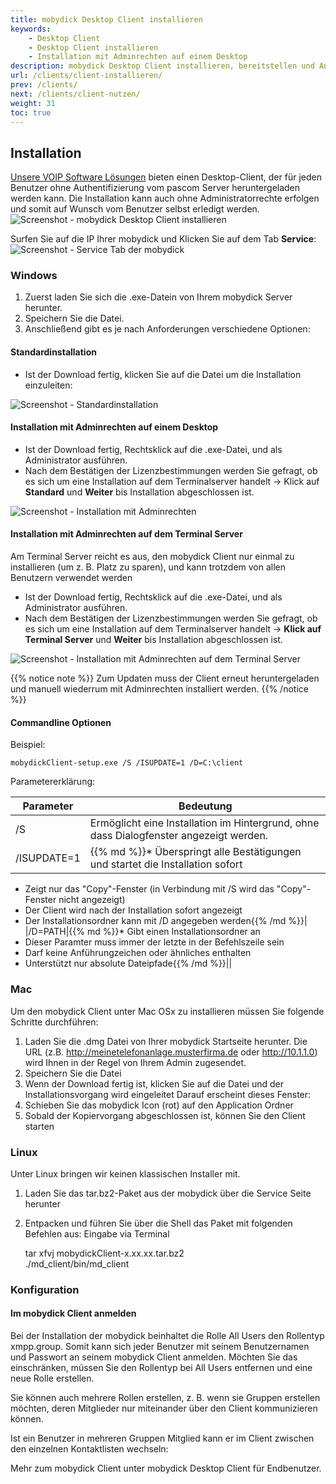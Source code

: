 ```yaml
---
title: mobydick Desktop Client installieren
keywords:
    - Desktop Client
    - Desktop Client installieren
    - Installation mit Adminrechten auf einem Desktop
description: mobydick Desktop Client installieren, bereitstellen und Anmeldung.
url: /clients/client-installieren/
prev: /clients/
next: /clients/client-nutzen/
weight: 31
toc: true
---
```


## Installation

[Unsere VOIP Software Lösungen](https://www.pascom.net/de/mobydick-voip/ "Unsere VOIP Software Lösungen") bieten einen Desktop-Client, der für jeden Benutzer ohne Authentifizierung vom pascom Server heruntergeladen werden kann. Die Installation kann auch ohne Administratorrechte erfolgen und somit auf Wunsch vom Benutzer selbst erledigt werden.
![Screenshot - mobydick Desktop Client installieren](../../images/client_themes.jpg?width=70% "mobydick Desktop Client installieren")

Surfen Sie auf die IP Ihrer mobydick und Klicken Sie auf dem Tab **Service**:
![Screenshot - Service Tab der mobydick](../../images/client_download.png?width=70% "Service Tab der mobydick")

### Windows
1. Zuerst laden Sie sich die .exe-Datein von Ihrem mobydick Server herunter.
2. Speichern Sie die Datei.
3. Anschließend gibt es je nach Anforderungen verschiedene Optionen:

#### Standardinstallation
* Ist der Download fertig, klicken Sie auf die Datei um die Installation einzuleiten:

![Screenshot - Standardinstallation](../../images/client_windows_installation.png?width=100% "Standardinstallation")

#### Installation mit Adminrechten auf einem Desktop
* Ist der Download fertig, Rechtsklick auf die .exe-Datei, und als Administrator ausführen.
* Nach dem Bestätigen der Lizenzbestimmungen werden Sie gefragt, ob es sich um eine Installation auf dem Terminalserver handelt -> Klick auf **Standard** und **Weiter** bis Installation abgeschlossen ist.

![Screenshot - Installation mit Adminrechten](../../images/client_admin_standard.png?width=100% "Installation mit Adminrechten")

#### Installation mit Adminrechten auf dem Terminal Server
Am Terminal Server reicht es aus, den mobydick Client nur einmal zu installieren (um z. B. Platz zu sparen), und kann trotzdem von allen Benutzern verwendet werden

* Ist der Download fertig, Rechtsklick auf die .exe-Datei, und als Administrator ausführen.
* Nach dem Bestätigen der Lizenzbestimmungen werden Sie gefragt, ob es sich um eine Installation auf dem Terminalserver handelt -> **Klick auf Terminal Server** und **Weiter** bis Installation abgeschlossen ist.

![Screenshot - Installation mit Adminrechten auf dem Terminal Server](../../images/client_install_terminal.png?width=100% "Installation mit Adminrechten auf dem Terminal Server")

{{% notice note %}}
Zum Updaten muss der Client erneut heruntergeladen und manuell wiederrum mit Adminrechten installiert werden.
{{% /notice %}}

#### Commandline Optionen

Beispiel:

    mobydickClient-setup.exe /S /ISUPDATE=1 /D=C:\client

Parametererklärung:

|Parameter|Bedeutung|
|---------|---------|
|/S|Ermöglicht eine Installation im Hintergrund, ohne dass Dialogfenster angezeigt werden.|
|/ISUPDATE=1|{{% md %}}* Überspringt alle Bestätigungen und startet die Installation sofort
* Zeigt nur das "Copy"-Fenster (in Verbindung mit /S wird das "Copy"-Fenster nicht angezeigt)
* Der Client wird nach der Installation sofort angezeigt
* Der Installationsordner kann mit /D angegeben werden{{% /md %}}|
|/D=PATH|{{% md %}}* Gibt einen Installationsordner an
* Dieser Paramter muss immer der letzte in der Befehlszeile sein
* Darf keine Anführungzeichen oder ähnliches enthalten
* Unterstützt nur absolute Dateipfade{{% /md %}}||

### Mac
Um den mobydick Client unter Mac OSx zu installieren müssen Sie folgende Schritte durchführen:

1. Laden Sie die .dmg Datei von Ihrer mobydick Startseite herunter. Die URL (z.B. http://meinetelefonanlage.musterfirma.de oder http://10.1.1.0) wird Ihnen in der Regel von Ihrem Admin zugesendet.
2. Speichern Sie die Datei
3. Wenn der Download fertig ist, klicken Sie auf die Datei und der Installationsvorgang wird eingeleitet
Darauf erscheint dieses Fenster:
4. Schieben Sie das mobydick Icon (rot) auf den Application Ordner
5. Sobald der Kopiervorgang abgeschlossen ist, können Sie den Client starten

### Linux
Unter Linux bringen wir keinen klassischen Installer mit.

1. Laden Sie das tar.bz2-Paket aus der mobydick über die Service Seite herunter
2. Entpacken und führen Sie über die Shell das Paket mit folgenden Befehlen aus:
Eingabe via Terminal


    tar xfvj mobydickClient-x.xx.xx.tar.bz2  
    ./md_client/bin/md_client


### Konfiguration

#### Im mobydick Client anmelden
Bei der Installation der mobydick beinhaltet die Rolle All Users den Rollentyp xmpp.group. Somit kann sich jeder Benutzer mit seinem Benutzernamen und Passwort an seinem mobydick Client anmelden. Möchten Sie das einschränken, müssen Sie den Rollentyp bei All Users entfernen und eine neue Rolle erstellen.

Sie können auch mehrere Rollen erstellen, z. B. wenn sie Gruppen erstellen möchten, deren Mitglieder nur miteinander über den Client kommunizieren können.

Ist ein Benutzer in mehreren Gruppen Mitglied kann er im Client zwischen den einzelnen Kontaktlisten wechseln:

Mehr zum mobydick Client unter mobydick Desktop Client für Endbenutzer.
